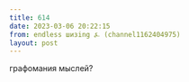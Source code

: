```yaml
---
title: 614
date: 2023-03-06 20:22:15
from: endless шизing ⍼ (channel1162404975)
layout: post
---
```


графомания мыслей?
